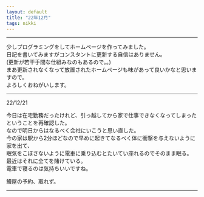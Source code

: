 ```yaml
---
layout: default
title: "22年12月"
tags: nikki
---
```


----

少しプログラミングをしてホームページを作ってみました。  
日記を書いてみますがコンスタントに更新する自信はありません。  
(更新が若干手間な仕組みなのもあるので。。)  
まあ更新されなくなって放置されたホームページも味があって良いかなと思いますので。  
よろしくおねがいします。

----
22/12/21  

今日は在宅勤務だったけれど、引っ越してから家で仕事できなくなってしまったということを再確認した。  
なので明日からはなるべく会社にいこうと思い直した。  
今の家は駅から2分ほどなので早めに起きてなるべく体に衝撃を与えないように家を出て、  
眠気をこぼさないように電車に乗り込むとたいてい座れるのでそのまま眠る。  
最近はそれに全てを賭けている。  
電車で寝るのは気持ちいいですね。

鰻屋の予約、取れず。  

----